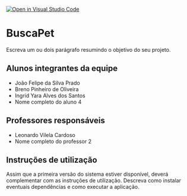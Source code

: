 [![Open in Visual Studio Code](https://classroom.github.com/assets/open-in-vscode-718a45dd9cf7e7f842a935f5ebbe5719a5e09af4491e668f4dbf3b35d5cca122.svg)](https://classroom.github.com/online_ide?assignment_repo_id=14363276&assignment_repo_type=AssignmentRepo)
# BuscaPet
Escreva um ou dois  parágrafo resumindo o objetivo do seu projeto.

## Alunos integrantes da equipe

* João Felipe da Silva Prado
* Breno Pinheiro de Oliveira 
* Ingrid Yara Alves dos Santos 
* Nome completo do aluno 4

## Professores responsáveis

* Leonardo Vilela Cardoso
* Nome completo do professor 2

## Instruções de utilização

Assim que a primeira versão do sistema estiver disponível, deverá complementar com as instruções de utilização. Descreva como instalar eventuais dependências e como executar a aplicação.
